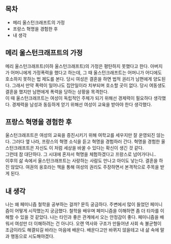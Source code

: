 ## 목차
- 메리 울스턴크래프트의 가정
-  프랑스 혁명을 경험한 후 
- 내 생각 


## 메리 울스턴크래프트의 가정
메리 울스턴크래프트(이하 울스턴크래프트)의 가정은 평탄하지 못했다고 한다. 아버지가 어머니에게 가정폭력을 했다고 하는데, 그 때 울스턴크래프트는 어머니가 어디에도 호소하지 못하는 법 제도를 본다. 당시 여성은 결혼을 하면 법적 권리가 남편에게 양도된다. 그래서 만약 폭력이 일어나도 집안일이라 치부되며 호소할 곳이 없다. 당시 여동생도 결혼을 했지만 남편에게 폭력을 당하는 상황을 목격한다.<br>
이 때 울스턴크래프트는 여성이 독립적인 주체가 되기 위해선 경제력이 필요하다 생각했다. 경제력을 남성과 동등하게 얻기 위해선 여성이 교육을 받아야 한다 생각했다.

## 프랑스 혁명을 경험한 후 
울스턴크래프트은 여성의 교육을 증진시키기 위해 여학교를 세우지만 잘 운영되진 않는다. 그러다 옆 나라, 프랑스의 혁명 소식을 듣고 혁명을 경험하러 간다. 혁명을 경험한 울스턴크래프트은 자신도 이 처럼 세상을 바꿀 수 있다는 확신이 생긴 것 같다.<br>
그런데 참 대단하다. 그 시대에 혼자서 혁명을 체험하겠다고 프랑스로 넘어가다니..<br>
이후의 삶 속에서 울스턴크래프트는 사랑하는 사람도 만나고 아이도 낳는다. 결혼을 하진 않았다. 여권의 옹호라는 책을 통해 여성의 권리도 주장하면서 본격적으로 주목을 받게 된다. 

## 내 생각 
나는 왜 페미니즘 철학을 공부하는 걸까? 문득 궁금하다. 주변에서 많이 들었던 페미니즘이 어떻게 시작했는지 궁금했다. 철학을 배우며 페미니즘을 이해하면 좀 더 타자를 이해할 수 있을 것 같았다. 나는 타인과 좋은 관계에서 오는 안정감이 좋다. 페미니즘을 배워서 여성만 더 이해하려는 건 아니다. 오랜 역사와 구조가 만들어낸 사회 속 불균형이 조금이라도 해결되길 바라는 마음에 배운다. 배운다고만 바뀌지 않을테고 내 삶 속에 말과 행동으로 시도해야겠다. 
